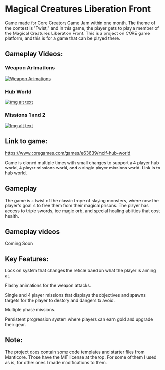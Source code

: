 # Magical Creatures Liberation Front
Game made for Core Creators Game Jam within one month.
The theme of the contest is "Twist," and in this game, the player gets to play a member of the Magical Creatures Liberation Front. 
This is a project on CORE game platform, and this is for a game that can be played there.

## Gameplay Videos:
### Weapon Animations
[![Weapon Animations](https://img.youtube.com/vi/t9mQh-t3yA8/0.jpg)](https://www.youtube.com/watch?v=t9mQh-t3yA8)
### Hub World
[![Img alt text](https://img.youtube.com/vi/XEznV4O3Ddo/0.jpg)](https://www.youtube.com/watch?v=XEznV4O3Ddo)
### Missions 1 and 2
[![Img alt text](https://img.youtube.com/vi/t9mQh-t3yA8/0.jpg)](https://www.youtube.com/watch?v=t9mQh-t3yA8)
## Link to game:

https://www.coregames.com/games/e63639/mclf-hub-world

Game is cloned multiple times with small changes to support a 4 player hub world, 4 player missions world, and a single player missions world. Link is to hub world.


## Gameplay
The game is a twist of the classic trope of slaying monsters, where now the player's goal is to free them from their magical prisons.
The player has access to triple swords, ice magic orb, and special healing abilities that cost health.

## Gameplay videos
Coming Soon

## Key Features:
Lock on system that changes the reticle baed on what the player is aiming at.

Flashy animations for the weapon attacks.

Single and 4 player missions that displays the objectives and spawns targets for the player to destory and dangers to avoid.

Multiple phase missions.

Persistent progression system where players can earn gold and upgrade their gear.

## Note:
The project does contain some code templates and starter files from Manticore.
Those have the MIT license at the top. For some of them I used as is, for other ones I made modifications to them.
